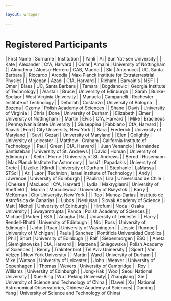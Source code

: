 ```yaml
---

layout: wrapper

---
```


# Registered Participants

| First Name       | Surname                     |  Institution   |
| Yanli	              | Ai                                |  Sun Yat-sen University | 
| Kate	              | Alexander                       | CfA, Harvard |
| Omar	              | Almaini                          | University of Nottingham |
| Almudena        | Alonso-Herrero             | CAB, Madrid |
| Ski	                  | Antonucci                      | UC, Santa Barbara |
| Riccardo	      | Arcodia                          | Max-Planck Institute for Extraterrestrial Physics |
| Mojegan	      | Azadi                             | CfA, Harvard | 
| Richard	          | Barvainis                        | NSF |
| Omer	              | Blaes                               | UC, Santa Barbara |
| Tamara             | Bogdanovic                     | Georgia Institute of Technology    |
| Alastair             | Bruce                             | University of Edinburgh |
| Sarah	               | Burke-Spolaor               | West Virginia University   |
| Manuela            | Campanelli                    | Rochester Institute of Technology  |
| Deborah            | Costanzo                      | University of Bologna |
| Bozena	           | Czerny                         | Polish Academy of Sciences |
| Shane                | Davis                           | University of Virginia |
| Chris	               | Done                          | University of Durham |
| Elizabeth	       | Elmer                         | University of Nottingham |
| Martin	           |  Elvis                          | CfA, Harvard | 
| Mike	               | Eracleous                   | Pennsylvania State University  |
| Giuseppina       | Fabbiano                    | CfA, Harvard |
| Saavik	           | Ford                         | City University, New York |
| Sara	               | Frederick                   | University of Maryland | 
| Suvi	               | Gezari                      | University of Maryland | 
| Elen	               | Golightly                         | University of Leicester | 
| Matthew	       | Graham                            | California Institute of Technology |
| Paul	               | Green                               | CfA, Harvard |
| Juan Venancio   | Hernández  Santisteban  | University of St. Andrews |
| David                | Homan                            | University of Edinburgh |
| Keith	               | Horne                              | University of St. Andrews |
| Bernd	               | Husemann                       | Max Planck Institute for Astronomy |
| Iossif	               | Papadakis                        | University of Crete |
| Lizelke	           | Klindt                              | University of Durham |
| Stephanie	       | LaMassa                          | STScI |
| Ari	                   | Laor                                | Technion , Israel Institute of Technology | 
| Andy	               | Lawrence                         | University of Edinburgh |
| Paulina	           | Lira                                 |  Universidad de Chile |
| Chelsea	           | MacLeod                         | CfA, Harvard |
| Lydia	               | Makrygianni                    | University of Sheffield |
| Marcin              | Marculewicz                    | University of Białystok |
| Barry	               | McKernan                        | City University, New York | |
| Teo                   | Munoz-Darias                 | Instituto de Astrofísica de Canarias |
| Lubos               | Neslusan                        | Slovak Academy of Science |
| Matt	               |  Nicholl                          | University of Edinburgh |
| Hirofumi           |	Noda                            | Osaka University |
| Swayamtrupta   | 	Panda                          | Polish Academy of Sciences |
| Michael            | 	Parker                         | ESA |
| Anagha             |  	Raj                               | University of Leicester |
| Harry                | 	Rendell-Bhatti             | University of Edinbugh |
| Nic                   | 	Ross                            | University of Edinbugh |
| John	             |     Ruan                            | University of Washington |
| Jessie              | 	Runnoe                       | University of Michigan |
| Paula	             | Sanchez                           | Pontificia Universidad Católica |
| Phil	             | Short                               | University of Edinbugh |
| Ralf	             | Siebenmorgen                | ESO                | 
| Aneta              | Siemiginowska               | CfA,  Harvard | 
| Marzena          | Sniegowska                    |  Polish Academy of Sciences |
| Benny              | Trakhtenbrot                   | Tel Aviv Uninersity | 
| Sjoert              | Van Velzen                      | New York University |
| Martin             | Ward                                | University of Durham |
| Mike               | Watson                           | University of Leicester |
| John                | Weaver                          | University of Copenhagen |
| Thomas	         | Wevers                          | University of Cambridge | 
| Roy                 | Williams                      | University of Edinburgh | 
| Jong-Hak        | Woo                             | Seoul National University | 
| Xue-Bing	        | Wu                            | Peking University|
| Zhangliang	 |  Xie                                | University of Science and Technology of China | 
| Dawei              |	Xu            | National Astronomical Observatories, Chinese Academy of Sciences|
| Daming          | Yang	        | University of Science and Technology of China(

